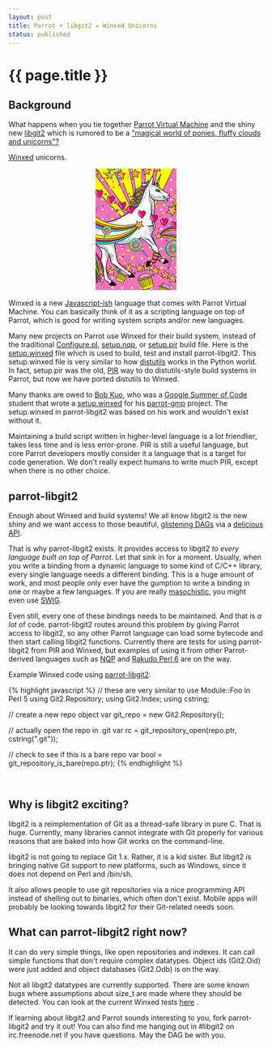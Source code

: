 ```yaml
---
layout: post
title: Parrot + libgit2 = Winxed Unicorns
status: published
---
```


# {{ page.title }}

## Background

What happens when you tie together [Parrot Virtual Machine](http://parrot.org) and the shiny new
[libgit2](http://libgit2.github.com) which is rumored to be a
["magical world of ponies, fluffy clouds and unicorns"?](http://speakerdeck.com/u/tanoku/p/a-talk-about-libgit2)

[Winxed](http://winxed.org) unicorns.

<center>
<a href="http://www.flickr.com/photos/29364131@N07/3119439609/sizes/s/in/photostream/">
<img src="/images/winxed_unicorn.jpg">
</a>
</center>

Winxed is a new [Javascript-ish](http://whiteknight.github.com/Rosella/winxed/syntaxandtypes.html) language that comes with Parrot Virtual
Machine. You can basically think of it as a scripting language on top of
Parrot, which is good for writing system scripts and/or new languages.

Many new projects on Parrot use Winxed for their build system, instead of the traditional
[Configure.pl](https://github.com/rakudo/rakudo/blob/master/Configure.pl), [setup.nqp](https://github.com/parrot/tree-optimization/blob/master/setup.nqp), or [setup.pir](https://github.com/fperrad/lua/blob/master/setup.pir) build file. Here is the
[setup.winxed](https://github.com/letolabs/parrot-libgit2/blob/master/setup.winxed)
file which is used to build, test and install parrot-libgit2. This
setup.winxed file is very similar to how [distutils](http://wiki.python.org/moin/Distutils) works in the Python world.
In fact, setup.pir was the old, [PIR](http://docs.parrot.org/parrot/latest/html/docs/user/pir/intro.pod.html) way to do distutils-style build systems
in Parrot, but now we have ported distutils to Winxed.

Many thanks are owed to [Bob Kuo](https://twitter.com/bobkuo), who was a [Google Summer of Code](http://code.google.com/soc/) student that
wrote a [setup.winxed](https://github.com/bubaflub/parrot-gmp/blob/master/setup.winxed) for his [parrot-gmp](https://github.com/bubaflub/parrot-gmp) project. The setup.winxed in
parrot-libgit2 was based on his work and wouldn't exist without it.

Maintaining a build script written in higher-level language is a lot
friendlier, takes less time and is less error-prone. PIR is still a useful
language, but core Parrot developers mostly consider it a language that is a
target for code generation. We don't really expect humans to write much PIR,
except when there is no other choice.

## parrot-libgit2

Enough about Winxed and build systems! We all know libgit2 is the new shiny
and we want access to those beautiful, [glistening DAGs](http://eagain.net/articles/git-for-computer-scientists/) via a [delicious API](http://libgit2.github.com/libgit2/#HEAD).

That is why parrot-libgit2 exists. It provides access to libgit2 *to every
language built on top of Parrot*. Let that sink in for a moment. Usually,
when you write a binding from a dynamic language to some kind of C/C++
library, every single language needs a different binding. This is a huge
amount of work, and most people only ever have the gumption to write a
binding in one or maybe a few languages. If you are really [masochistic](https://github.com/leto/math--gsl),
you might even use [SWIG](http://swig.org).

Even still, every one of these bindings needs to be maintained. And that is
*a lot* of code. parrot-libgit2 routes around this problem by giving Parrot
access to libgit2, so any other Parrot language can load some bytecode and
then start calling libgit2 functions. Currently there are tests for using
parrot-libgit2 from PIR and Winxed, but examples of using it from other
Parrot-derived languages such as [NQP](https://github.com/perl6/nqp) and [Rakudo Perl 6](http://rakudo.org) are on the way.

Example Winxed code using [parrot-libgit2](https://github.com/letolabs/parrot-libgit2):

{% highlight javascript %}
// these are very similar to use Module::Foo in Perl 5
using Git2.Repository;
using Git2.Index;
using cstring;

// create a new repo object
var git_repo = new Git2.Repository();

// actually open the repo in .git
var rc       = git_repository_open(repo.ptr, cstring(".git"));

// check to see if this is a bare repo
var bool     = git_repository_is_bare(repo.ptr);
{% endhighlight %}

<br>

## Why is libgit2 exciting?

libgit2 is a reimplementation of Git as a thread-safe library in pure C. That
is huge. Currently, many libraries cannot integrate with Git properly for
various reasons that are baked into how Git works on the command-line.

libgit2 is not going to replace Git 1.x. Rather, it is a kid sister. But
libgit2 *is* bringing native Git support to new platforms, such as Windows,
since it does not depend on Perl and /bin/sh.

It also allows people to use git repositories via a nice programming API
instead of shelling out to binaries, which often don't exist. Mobile apps will
probably be looking towards libgit2 for their Git-related needs soon.

## What can parrot-libgit2 right now?

It can do very simple things, like open repositories and indexes. It can call
simple functions that don't require complex datatypes. Object ids (Git2.Oid)
were just added and object databases (Git2.Odb) is on the way.

Not all libgit2 datatypes are currently supported. There are some known bugs
where assumptions about size_t are made where they should be detected. You
can look at the current Winxed tests [here](https://github.com/letolabs/parrot-libgit2/blob/master/t/winxed/001_load.t) .

If learning about libgit2 and Parrot sounds interesting to you, fork
parrot-libgit2 and try it out! You can also find me hanging out in #libgit2 on
irc.freenode.net if you have questions. May the DAG be with you.
